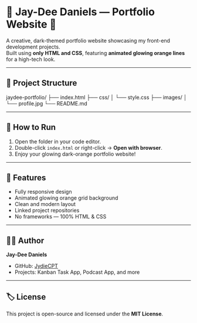 # 🖤 Jay-Dee Daniels — Portfolio Website 🖤

A creative, dark-themed portfolio website showcasing my front-end development projects.  
Built using **only HTML and CSS**, featuring **animated glowing orange lines** for a high-tech look.

---

## 📁 Project Structure
jaydee-portfolio/
├── index.html
├── css/
│ └── style.css
├── images/
│ └── profile.jpg
└── README.md


---

## 🚀 How to Run

1. Open the folder in your code editor.  
2. Double-click `index.html` or right-click → **Open with browser**.  
3. Enjoy your glowing dark-orange portfolio website!

---

## 🧠 Features

- Fully responsive design  
- Animated glowing orange grid background  
- Clean and modern layout  
- Linked project repositories  
- No frameworks — 100% HTML & CSS  

---

## 👨‍💻 Author

**Jay-Dee Daniels**  
- GitHub: [JydieCPT](https://github.com/JydieCPT)  
- Projects: Kanban Task App, Podcast App, and more  

---

## 🏷️ License

This project is open-source and licensed under the **MIT License**.
